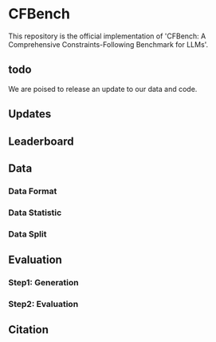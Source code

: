 
# CFBench
This repository is the official implementation of 'CFBench: A Comprehensive Constraints-Following Benchmark for LLMs'.

## todo
We are poised to release an update to our data and code.
## Updates
## Leaderboard
## Data
### Data Format
### Data Statistic
### Data Split
## Evaluation
### Step1: Generation
### Step2: Evaluation
## Citation
